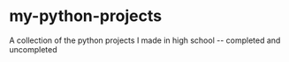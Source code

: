 # my-python-projects
A collection of the python projects I made in high school -- completed and uncompleted
